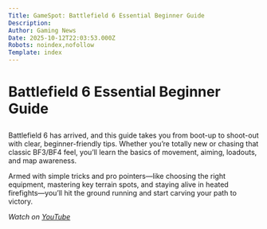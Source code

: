 ```yaml
---
Title: GameSpot: Battlefield 6 Essential Beginner Guide
Description: 
Author: Gaming News
Date: 2025-10-12T22:03:53.000Z
Robots: noindex,nofollow
Template: index
---
```

<h1>
  
  
  Battlefield 6 Essential Beginner Guide
</h1>

<p>Battlefield 6 has arrived, and this guide takes you from boot-up to shoot-out with clear, beginner-friendly tips. Whether you’re totally new or chasing that classic BF3/BF4 feel, you’ll learn the basics of movement, aiming, loadouts, and map awareness.</p>

<p>Armed with simple tricks and pro pointers—like choosing the right equipment, mastering key terrain spots, and staying alive in heated firefights—you’ll hit the ground running and start carving your path to victory.</p>

<p><em>Watch on <a href="https://www.youtube.com/watch?v=QdSwDI9AvGw" rel="noopener noreferrer">YouTube</a></em></p>

